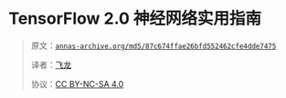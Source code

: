 # TensorFlow 2.0 神经网络实用指南

> 原文：[`annas-archive.org/md5/87c674ffae26bfd552462cfe4dde7475`](https://annas-archive.org/md5/87c674ffae26bfd552462cfe4dde7475)
> 
> 译者：[飞龙](https://github.com/wizardforcel)
> 
> 协议：[CC BY-NC-SA 4.0](http://creativecommons.org/licenses/by-nc-sa/4.0/)